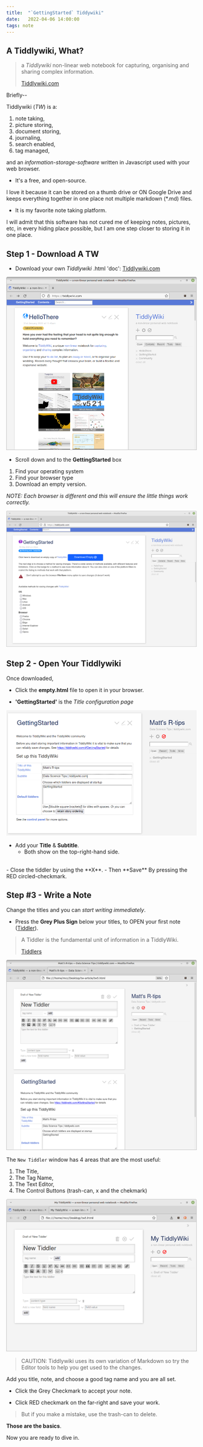 ```yaml
---
title:  "`GettingStarted` Tiddywiki"
date:   2022-04-06 14:00:00
tags: note 
---
```


## A Tiddlywiki, What?

> a *Tiddlywiki* non-linear web notebook for capturing, organising and sharing complex information.
>
>[Tiddlywiki.com](https://tiddlywiki.com/)

Briefly--

Tiddlywiki (*TW*) is a:

1. note taking, 
2. picture storing,
3. document storing,
4. journaling,
5. search enabled,
6. tag managed,

and an *information-storage-software* written in Javascript used with your web browser. 

- It's a free, and open-source. 

I love it because it can be stored on a thumb drive or ON Google Drive and keeps everything together in one place not multiple markdown (*.md) files. 

- It is my favorite note taking platform.

I will admit that this software has not cured me of keeping notes, pictures, etc, in every hiding place possible, but I am one step closer to storing it in one place.


##  Step 1 - Download A TW

- Download your own *Tiddlywiki* .html 'doc': [Tiddlywiki.com](https://tiddlywiki.com/)

![](/assets/img/tw-page.png)

- Scroll down and to the **GettingStarted** box
1. Find your operating system 
1. Find your browser type 
1. Download an empty version.  

*NOTE: Each browser is different and this will ensure the little things work correctly.*

![](/assets/img/empty.tw.png)

## Step 2 - Open Your Tiddlywiki

Once downloaded, 

- Click the **empty.html** file to open it in your browser.

- **'GettingStarted'** is the *Title configuration page*


![](/assets/img/GettingStarted-titles.png)

- Add your **Title** & **Subtitle**.
    - Both show on the top-right-hand side.
</br>   
 - Close the tiddler by using the **X**. 
 - Then **Save** By pressing the RED circled-checkmark.

## Step #3 - Write a Note

Change the titles and you can *start writing immediately*.

- Press the **Grey Plus Sign** below your titles, to OPEN your first note ([Tiddler](https://tiddlywiki.com/static/Tiddlers.html)).

>A Tiddler is the fundamental unit of information in a TiddlyWiki.
>
>[Tiddlers](https://tiddlywiki.com/static/Tiddlers.html)

![](/assets/img/first-tiddler-note-page.png)

The `New Tiddler` window has 4 areas that are the most useful:

1. The Title,
1. The Tag Name,
1. The Text Editor,
1. The Control Buttons (trash-can, x and the chekmark)

![](/assets/img/making-tw.png)

>CAUTION: Tiddlywiki uses its own variation of Markdown so try the Editor tools to help you get used to the changes.

Add you title, note, and choose a good tag name and you are all set. 

- Click the Grey Checkmark to accept your note.

- Click RED checkmark on the far-right and save your work.

>But if you make a mistake, use the trash-can to delete.

**Those are the basics**. 

Now you are ready to dive in.



